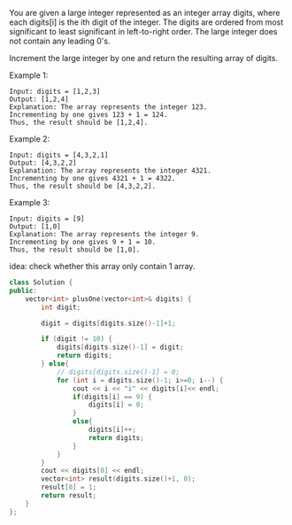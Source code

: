 You are given a large integer represented as an integer array digits, where each digits[i] is the ith digit of the integer. The digits are ordered from most significant to least significant in left-to-right order. The large integer does not contain any leading 0's.

Increment the large integer by one and return the resulting array of digits.



Example 1:
```
Input: digits = [1,2,3]
Output: [1,2,4]
Explanation: The array represents the integer 123.
Incrementing by one gives 123 + 1 = 124.
Thus, the result should be [1,2,4].
```

Example 2:
```
Input: digits = [4,3,2,1]
Output: [4,3,2,2]
Explanation: The array represents the integer 4321.
Incrementing by one gives 4321 + 1 = 4322.
Thus, the result should be [4,3,2,2].
```
Example 3:
```
Input: digits = [9]
Output: [1,0]
Explanation: The array represents the integer 9.
Incrementing by one gives 9 + 1 = 10.
Thus, the result should be [1,0].
```

idea:
check whether this array only contain 1 array.


```c++
class Solution {
public:
    vector<int> plusOne(vector<int>& digits) {
        int digit;

        digit = digits[digits.size()-1]+1;

        if (digit != 10) {
            digits[digits.size()-1] = digit;
            return digits;
        } else{
            // digits[digits.size()-1] = 0;
            for (int i = digits.size()-1; i>=0; i--) {
                cout << i << "i" << digits[i]<< endl;
                if(digits[i] == 9) {
                    digits[i] = 0;
                }
                else{
                    digits[i]++;
                    return digits;
                }
            }
        }
        cout << digits[0] << endl;
        vector<int> result(digits.size()+1, 0);
        result[0] = 1;
        return result;
    }
};
```
